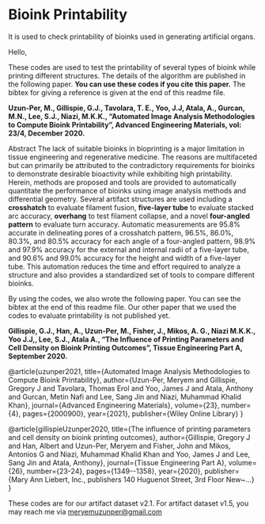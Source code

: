 # Bioink Printability
It is used to check printability of bioinks used in generating artificial organs.

Hello,

These codes are used to test the printability of several types of bioink while printing different structures. The details of the algorithm are published in the following paper. __You can use these codes if you cite this paper.__ The bibtex for giving a reference is given at the end of this readme file.


__Uzun-Per, M., Gillispie, G.J., Tavolara, T. E., Yoo, J.J, Atala, A., Gurcan, M.N., Lee, S.J., Niazi, M.K.K., “Automated Image Analysis Methodologies to Compute Bioink Printability”, Advanced Engineering Materials, vol: 23/4, December 2020.__

Abstract
The lack of suitable bioinks in bioprinting is a major limitation in tissue engineering and regenerative medicine. The reasons are multifaceted but can primarily be attributed to the contradictory requirements for bioinks to demonstrate desirable bioactivity while exhibiting high printability. Herein, methods are proposed and tools are provided to automatically quantitate the performance of bioinks using image analysis methods and differential geometry. Several artifact structures are used including a __crosshatch__ to evaluate filament fusion, __five-layer tube__ to evaluate stacked arc accuracy, __overhang__ to test filament collapse, and a novel __four-angled pattern__ to evaluate turn accuracy. Automatic measurements are 95.8% accurate in delineating pores of a crosshatch pattern, 96.5%, 86.0%, 80.3%, and 80.5% accuracy for each angle of a four-angled pattern, 98.9% and 97.9% accuracy for the external and internal radii of a five-layer tube, and 90.6% and 99.0% accuracy for the height and width of a five-layer tube. This automation reduces the time and effort required to analyze a structure and also provides a standardized set of tools to compare different bioinks.

By using the codes, we also wrote the following paper. You can see the bibtex at the end of this readme file. Our other paper that we used the codes to evaluate printability is not published yet.

__Gillispie, G.J., Han, A., Uzun-Per, M., Fisher, J., Mikos, A. G., Niazi M.K.K., Yoo J.J,, Lee, S.J., Atala A., “The Influence of Printing Parameters and Cell Density on Bioink Printing Outcomes”, Tissue Engineering Part A, September 2020.__


@article{uzunper2021,
  title={Automated Image Analysis Methodologies to Compute Bioink Printability},
  author={Uzun-Per, Meryem and Gillispie, Gregory J and Tavolara, Thomas Erol and Yoo, James J and Atala, Anthony and Gurcan, Metin Nafi and Lee, Sang Jin and Niazi, Muhammad Khalid Khan},
  journal={Advanced Engineering Materials},
  volume={23},
  number={4},
  pages={2000900},
  year={2021},
  publisher={Wiley Online Library}
}

@article{gillispieUzunper2020,
  title={The influence of printing parameters and cell density on bioink printing outcomes},
  author={Gillispie, Gregory J and Han, Albert and Uzun-Per, Meryem and Fisher, John and Mikos, Antonios G and Niazi, Muhammad Khalid Khan and Yoo, James J and Lee, Sang Jin and Atala, Anthony},
  journal={Tissue Engineering Part A},
  volume={26},
  number={23-24},
  pages={1349--1358},
  year={2020},
  publisher={Mary Ann Liebert, Inc., publishers 140 Huguenot Street, 3rd Floor New~…}
}

These codes are for our artifact dataset v2.1. For artifact dataset v1.5, you may reach me via meryemuzunper@gmail.com
